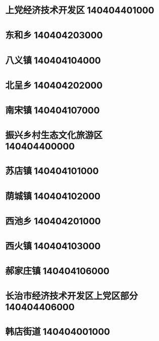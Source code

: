 # 上党经济技术开发区 140404401000
# 东和乡 140404203000
# 八义镇 140404104000
# 北呈乡 140404202000
# 南宋镇 140404107000
# 振兴乡村生态文化旅游区 140404400000
# 苏店镇 140404101000
# 荫城镇 140404102000
# 西池乡 140404201000
# 西火镇 140404103000
# 郝家庄镇 140404106000
# 长治市经济技术开发区上党区部分 140404406000
# 韩店街道 140404001000
